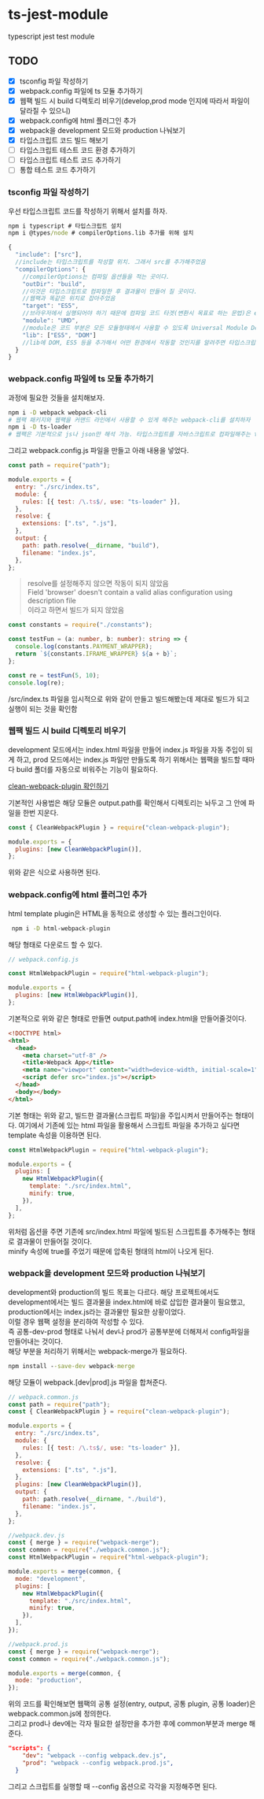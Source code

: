 # ts-jest-module

typescript jest test module

## TODO

- [x] tsconfig 파일 작성하기
- [x] webpack.config 파일에 ts 모듈 추가하기
- [x] 웹팩 빌드 시 build 디렉토리 비우기(develop,prod mode 인지에 따라서 파일이 달라질 수 있으니)
- [x] webpack.config에 html 플러그인 추가
- [x] webpack을 development 모드와 production 나눠보기
- [x] 타입스크립트 코드 빌드 해보기
- [ ] 타입스크립트 테스트 코드 환경 추가하기
- [ ] 타입스크립트 테스트 코드 추가하기
- [ ] 통합 테스트 코드 추가하기

### tsconfig 파일 작성하기

우선 타입스크립트 코드를 작성하기 위해서 설치를 하자.

```cmd
npm i typescript # 타입스크립트 설치
npm i @types/node # compilerOptions.lib 추가를 위해 설치
```

```js
{
  "include": ["src"],
  //include는 타입스크립트를 작성할 위치. 그래서 src를 추가해주었음
  "compilerOptions": {
    //compilerOptions는 컴파일 옵션들을 적는 곳이다.
    "outDir": "build",
    //이것은 타입스크립트로 컴파일한 후 결과물이 만들어 질 곳이다.
    //웹팩과 똑같은 위치로 잡아주었음
    "target": "ES5",
    //브라우저에서 실행되어야 하기 때문에 컴파일 코드 타겟(변환시 목표로 하는 문법)은 es5로 설정하였음
    "module": "UMD",
    //module은 코드 부분은 모든 모듈형태에서 사용할 수 있도록 Universal Module Definition 형태가 되어야 해서 UMD로 설정
    "lib": ["ES5", "DOM"]
    //lib에 DOM, ES5 등을 추가해서 어떤 환경에서 작동할 것인지를 알려주면 타입스크립트의 call signature로 도움 받을 수 있음
  }
}
```

### webpack.config 파일에 ts 모듈 추가하기

과정에 필요한 것들을 설치해보자.

```bash
npm i -D webpack webpack-cli
# 웹팩 패키지와 웹팩을 커맨드 라인에서 사용할 수 있게 해주는 webpack-cli를 설치하자
npm i -D ts-loader
# 웹팩은 기본적으로 js나 json만 해석 가능. 타입스크립트를 자바스크립트로 컴파일해주는 ts-loader를 설치해준다.
```

그리고 webpack.config.js 파일을 만들고 아래 내용을 넣었다.

```js
const path = require("path");

module.exports = {
  entry: "./src/index.ts",
  module: {
    rules: [{ test: /\.ts$/, use: "ts-loader" }],
  },
  resolve: {
    extensions: [".ts", ".js"],
  },
  output: {
    path: path.resolve(__dirname, "build"),
    filename: "index.js",
  },
};
```

> resolve를 설정해주지 않으면 작동이 되지 않았음  
> Field 'browser' doesn't contain a valid alias configuration using description file  
> 이라고 하면서 빌드가 되지 않았음

```ts
const constants = require("./constants");

const testFun = (a: number, b: number): string => {
  console.log(constants.PAYMENT_WRAPPER);
  return `${constants.IFRAME_WRAPPER} ${a + b}`;
};

const re = testFun(5, 10);
console.log(re);
```

/src/index.ts 파일을 임시적으로 위와 같이 만들고 빌드해봤는데 제대로 빌드가 되고 실행이 되는 것을 확인함

### 웹팩 빌드 시 build 디렉토리 비우기

development 모드에서는 index.html 파일을 만들어 index.js 파일을 자동 주입이 되게 하고, prod 모드에서는 index.js 파일만 만들도록 하기 위해서는 웹팩을 빌드할 때마다 build 폴더를 자동으로 비워주는 기능이 필요하다.

[clean-webpack-plugin 확인하기](https://www.npmjs.com/package/clean-webpack-plugin)

기본적인 사용법은 해당 모듈은 output.path를 확인해서 디렉토리는 놔두고 그 안에 파일을 한번 지운다.

```js
const { CleanWebpackPlugin } = require("clean-webpack-plugin");

module.exports = {
  plugins: [new CleanWebpackPlugin()],
};
```

위와 같은 식으로 사용하면 된다.

### webpack.config에 html 플러그인 추가

html template plugin은 HTML을 동적으로 생성할 수 있는 플러그인이다.

```bash
 npm i -D html-webpack-plugin
```

해당 형태로 다운로드 할 수 있다.

```js
// webpack.config.js

const HtmlWebpackPlugin = require("html-webpack-plugin");

module.exports = {
  plugins: [new HtmlWebpackPlugin()],
};
```

기본적으로 위와 같은 형태로 만들면 output.path에 index.html을 만들어줄것이다.

```html
<!DOCTYPE html>
<html>
  <head>
    <meta charset="utf-8" />
    <title>Webpack App</title>
    <meta name="viewport" content="width=device-width, initial-scale=1" />
    <script defer src="index.js"></script>
  </head>
  <body></body>
</html>
```

기본 형태는 위와 같고, 빌드한 결과물(스크립트 파일)을 주입시켜서 만들어주는 형태이다. 여기에서 기존에 있는 html 파일을 활용해서 스크립트 파일을 추가하고 싶다면 template 속성을 이용하면 된다.

```js
const HtmlWebpackPlugin = require("html-webpack-plugin");

module.exports = {
  plugins: [
    new HtmlWebpackPlugin({
      template: "./src/index.html",
      minify: true,
    }),
  ],
};
```

위처럼 옵션을 주면 기존에 src/index.html 파일에 빌드된 스크립트를 추가해주는 형태로 결과물이 만들어질 것이다.  
minify 속성에 true를 주었기 때문에 압축된 형태의 html이 나오게 된다.

### webpack을 development 모드와 production 나눠보기

development와 production의 빌드 목표는 다르다. 해당 프로젝트에서도 development에서는 빌드 결과물을 index.html에 바로 삽입한 결과물이 필요했고, production에서는 index.js라는 결과물만 필요한 상황이었다.  
이럴 경우 웹팩 설정을 분리하여 작성할 수 있다.  
즉 공통-dev-prod 형태로 나눠서 dev나 prod가 공통부분에 더해져서 config파일을 만들어내는 것이다.  
해당 부분을 처리하기 위해서는 webpack-merge가 필요하다.

```cmd
npm install --save-dev webpack-merge
```

해당 모듈이 webpack.[dev|prod].js 파일을 합쳐준다.

```js
// webpack.common.js
const path = require("path");
const { CleanWebpackPlugin } = require("clean-webpack-plugin");

module.exports = {
  entry: "./src/index.ts",
  module: {
    rules: [{ test: /\.ts$/, use: "ts-loader" }],
  },
  resolve: {
    extensions: [".ts", ".js"],
  },
  plugins: [new CleanWebpackPlugin()],
  output: {
    path: path.resolve(__dirname, "./build"),
    filename: "index.js",
  },
};

//webpack.dev.js
const { merge } = require("webpack-merge");
const common = require("./webpack.common.js");
const HtmlWebpackPlugin = require("html-webpack-plugin");

module.exports = merge(common, {
  mode: "development",
  plugins: [
    new HtmlWebpackPlugin({
      template: "./src/index.html",
      minify: true,
    }),
  ],
});

//webpack.prod.js
const { merge } = require("webpack-merge");
const common = require("./webpack.common.js");

module.exports = merge(common, {
  mode: "production",
});
```

위의 코드를 확인해보면 웹팩의 공통 설정(entry, output, 공통 plugin, 공통 loader)은 webpack.common.js에 정의한다.  
그리고 prod나 dev에는 각자 필요한 설정만을 추가한 후에 common부분과 merge 해준다.

```json
"scripts": {
    "dev": "webpack --config webpack.dev.js",
    "prod": "webpack --config webpack.prod.js",
  }
```

그리고 스크립트를 실행할 때 --config 옵션으로 각각을 지정해주면 된다.
